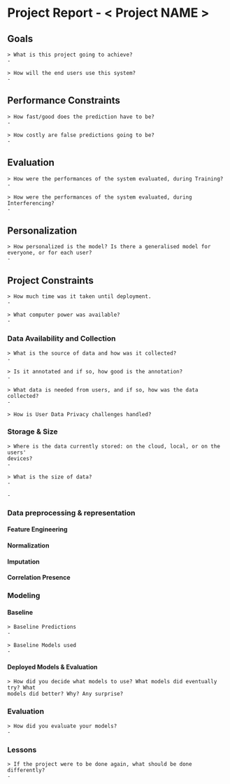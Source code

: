 # Project Report - < Project NAME >


## Goals

```
> What is this project going to achieve?
-  

> How will the end users use this system?
-
```

## Performance Constraints
```
> How fast/good does the prediction have to be?
-

> How costly are false predictions going to be?
-
```

## Evaluation
```
> How were the performances of the system evaluated, during Training?
-

> How were the performances of the system evaluated, during Interferencing?
- 
```

## Personalization
```
> How personalized is the model? Is there a generalised model for everyone, or for each user?
-
```


## Project Constraints
```
> How much time was it taken until deployment.
-

> What computer power was available?
-
```

### Data Availability and Collection
```
> What is the source of data and how was it collected?
-

> Is it annotated and if so, how good is the annotation?
-

> What data is needed from users, and if so, how was the data collected?
-

> How is User Data Privacy challenges handled?
```

### Storage & Size
```
> Where is the data currently stored: on the cloud, local, or on the users'
devices?
-

> What is the size of data?
-

-
```

### Data preprocessing & representation

#### Feature Engineering
#### Normalization
#### Imputation
#### Correlation Presence

### Modeling

#### Baseline
```
> Baseline Predictions
- 

> Baseline Models used
- 
```

#### Deployed Models & Evaluation
```
> How did you decide what models to use? What models did eventually try? What
models did better? Why? Any surprise?
```

### Evaluation
```
> How did you evaluate your models?
-
```

### Lessons 
```
> If the project were to be done again, what should be done differently?
-
```

